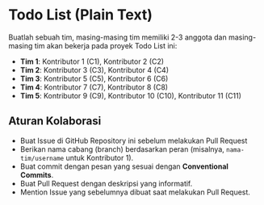 # Todo List (Plain Text)

Buatlah sebuah tim, masing-masing tim memiliki 2-3 anggota dan masing-masing tim akan bekerja pada proyek Todo List ini:
- **Tim 1**: Kontributor 1 (C1), Kontributor 2 (C2)
- **Tim 2**: Kontributor 3 (C3), Kontributor 4 (C4)
- **Tim 3**: Kontributor 5 (C5), Kontributor 6 (C6)
- **Tim 4**: Kontributor 7 (C7), Kontributor 8 (C8)
- **Tim 5**: Kontributor 9 (C9), Kontributor 10 (C10), Kontributor 11 (C11)

## Aturan Kolaborasi

- Buat Issue di GitHub Repository ini sebelum melakukan Pull Request
- Berikan nama cabang (branch) berdasarkan peran (misalnya, `nama-tim/username` untuk Kontributor 1).
- Buat commit dengan pesan yang sesuai dengan **Conventional Commits**.
- Buat Pull Request dengan deskripsi yang informatif.
- Mention Issue yang sebelumnya dibuat saat melakukan Pull Request.
